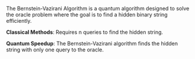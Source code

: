 The Bernstein-Vazirani Algorithm is a quantum algorithm designed to solve the oracle problem where the goal is to find a hidden binary string efficiently.

**Classical Methods**: Requires n queries to find the hidden string.

**Quantum Speedup**: The Bernstein-Vazirani algorithm finds the hidden string with only one query to the oracle.

